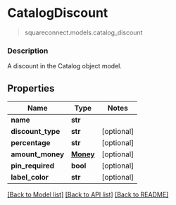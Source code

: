# CatalogDiscount
> squareconnect.models.catalog_discount

### Description

A discount in the Catalog object model.

## Properties
Name | Type | Notes
------------ | ------------- | -------------
**name** | **str** | 
**discount_type** | **str** | [optional] 
**percentage** | **str** | [optional] 
**amount_money** | [**Money**](Money.md) | [optional] 
**pin_required** | **bool** | [optional] 
**label_color** | **str** | [optional] 

[[Back to Model list]](../README.md#documentation-for-models) [[Back to API list]](../README.md#documentation-for-api-endpoints) [[Back to README]](../README.md)


